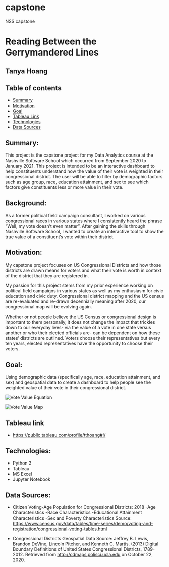 # capstone
NSS capstone

# Reading Between the Gerrymandered Lines
## Tanya Hoang
## Table of contents
* [Summary](#summary)
* [Motivation](#motivation)
* [Goal](#goal)
* [Tableau Link](#tableau-link)
* [Technologies](#technologies)
* [Data Sources](#data-sources)

## Summary:
This project is the capstone project for my Data Analytics course at the Nashville Software School which occurred from September 2020 to January 2021. This project is intended to be an interactive dashboard to help constituents understand how the value of their vote is weighted in their congressional district. The user will be able to filter by demographic factors such as age group, race, education attainment, and sex to see which factors give constituents less or more value in their vote. 

## Background:
As a former political field campaign consultant, I worked on various congressional races in various states where I consistently heard the phrase “Well, my vote doesn’t even matter”.  After gaining the skills through Nashville Software School, I wanted to create an interactive tool to show the true value of a constituent’s vote within their district. 

## Motivation:
My capstone project focuses on US Congressional Districts and how those districts are drawn means for voters and what their vote is worth in context of the district that they are registered in. 

My passion for this project stems from my prior experience working on political field campaigns in various states as well as my enthusiasm for civic education and civic duty. Congressional district mapping and the US census are re-evaluated and re-drawn decennially meaning after 2020, our congressional map will be evolving again. 

Whether or not people believe the US Census or congressional design is important to them personally, it does not change the impact that trickles down to our everyday lives- via the value of a vote in one state versus another or who their elected officials are- can be dependent on how these states’ districts are outlined. Voters choose their representatives but every ten years, elected representatives have the opportunity to choose their voters.

## Goal:
Using demographic data (specifically age, race, education attainment, and sex) and geospatial data to create a dashboard to help people see the weighted value of their vote in their congressional district. 

![Vote Value Equation](/images/vote_value_equation.jpg)

![Vote Value Map](/images/vote_value_map.jpg)

## Tableau link
* https://public.tableau.com/profile/tthoang#!/

## Technologies:
* Python 3
* Tableau
* MS Excel
* Jupyter Notebook

## Data Sources:
* Citizen Voting-Age Population for Congressional Districts: 2018 
-Age Characteristics 
-Race Characteristics 
-Educational Attainment Characteristics 
-Sex and Poverty Characteristics 
Source: https://www.census.gov/data/tables/time-series/demo/voting-and-registration/congressional-voting-tables.html

* Congressional Districts Geospatial Data 
Source: Jeffrey B. Lewis, Brandon DeVine, Lincoln Pitcher, and Kenneth C. Martis. (2013) Digital Boundary Definitions of United States Congressional Districts, 1789-2012. Retrieved from http://cdmaps.polisci.ucla.edu on October 22, 2020.